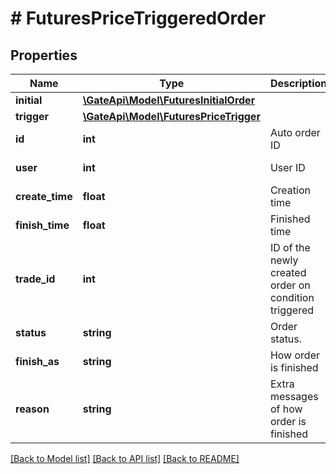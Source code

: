 # # FuturesPriceTriggeredOrder

## Properties

Name | Type | Description | Notes
------------ | ------------- | ------------- | -------------
**initial** | [**\GateApi\Model\FuturesInitialOrder**](FuturesInitialOrder.md) |  | 
**trigger** | [**\GateApi\Model\FuturesPriceTrigger**](FuturesPriceTrigger.md) |  | 
**id** | **int** | Auto order ID | [optional] [readonly] 
**user** | **int** | User ID | [optional] [readonly] 
**create_time** | **float** | Creation time | [optional] [readonly] 
**finish_time** | **float** | Finished time | [optional] [readonly] 
**trade_id** | **int** | ID of the newly created order on condition triggered | [optional] [readonly] 
**status** | **string** | Order status. | [optional] [readonly] 
**finish_as** | **string** | How order is finished | [optional] [readonly] 
**reason** | **string** | Extra messages of how order is finished | [optional] [readonly] 

[[Back to Model list]](../../README.md#documentation-for-models) [[Back to API list]](../../README.md#documentation-for-api-endpoints) [[Back to README]](../../README.md)
